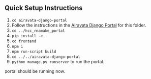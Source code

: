 ## Quick Setup Instructions
1. `cd airavata-django-portal`
2. Follow the instructions in the [Airavata Django Portal](https://github.com/apache/airavata-django-portal) for this folder.
3. `cd ../hcc_rnamake_portal`
4. `pip install -e .`
5. `cd frontend`
6. `npm i`
7. `npm run-script build`
8. `cd ../../airavata-django-portal`
9. `python manage.py runserver` to run the portal.

portal should be running now.
